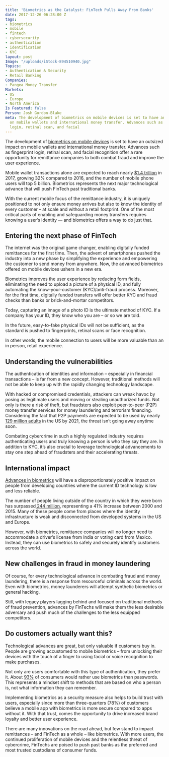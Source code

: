 ```yaml
---
title: 'Biometrics as the Catalyst: FinTech Pulls Away From Banks'
date: 2017-12-26 06:28:00 Z
tags:
- biometrics
- mobile
- fintech
- cybersecurity
- authentication
- identification
- KYC
layout: post
Image: "/uploads/iStock-894510940.jpg"
Topics:
- Authentication & Security
- Retail Banking
Companies:
- Pangea Money Transfer
Markets:
- US
- Europe
- North America
Is Featured: false
Person: Josh Gordon-Blake
meta: The development of biometrics on mobile devices is set to have an outsized impact
  on mobile wallets and international money transfer. Advances such as fingerprint
  login, retinal scan, and facial
---
```


The development of [biometrics on mobile devices](https://letstalkpayments.com/by-2020-the-consumer-market-for-mobile-biometrics-will-exceed-34-6-billion/) is set to have an outsized impact on mobile wallets and international money transfer. Advances such as fingerprint login, retinal scan, and facial recognition offer a rare opportunity for remittance companies to both combat fraud and improve the user experience.

Mobile wallet transactions alone are expected to reach nearly [$1.4 trillion](https://www.juniperresearch.com/press/press-releases/mobile-wallet-spend-to-rise-by-more-than-30-this) in 2017, growing 32% compared to 2016, and the number of mobile phone users will top 5 billion. Biometrics represents the next major technological advance that will push FinTech past traditional banks.

With the current mobile focus of the remittance industry, it is uniquely positioned to not only ensure money arrives but also to know the identity of every customer – at scale and without a retail footprint. One of the most critical parts of enabling and safeguarding money transfers requires knowing a user’s identity — and biometrics offers a way to do just that.

## Entering the next phase of FinTech

The internet was the original game changer, enabling digitally funded remittances for the first time. Then, the advent of smartphones pushed the industry into a new phase by simplifying the experience and empowering the customer to send money from anywhere. Now, the advanced biometrics offered on mobile devices ushers in a new era.

Biometrics improves the user experience by reducing form fields, eliminating the need to upload a picture of a physical ID, and fully automating the know-your-customer (KYC)/anti-fraud process. Moreover, for the first time, digitally funded transfers will offer better KYC and fraud checks than banks or brick-and-mortar competitors.

Today, capturing an image of a photo ID is the ultimate method of KYC. If a company has your ID, they know who you are – or so we are told.

In the future, easy-to-fake physical IDs will not be sufficient, as the standard is pushed to fingerprints, retinal scans or face recognition.

In other words, the mobile connection to users will be more valuable than an in person, retail experience.

## Understanding the vulnerabilities

The authentication of identities and information – especially in financial transactions – is far from a new concept. However, traditional methods will not be able to keep up with the rapidly changing technology landscape.

With hacked or compromised credentials, attackers can wreak havoc by posing as legitimate users and moving or stealing unauthorized funds. Not only is there a risk of theft, but fraudsters also exploit peer-to-peer (P2P) money transfer services for money laundering and terrorism financing. Considering the fact that P2P payments are expected to be used by nearly[ 129 million adults](https://www.javelinstrategy.com/press-release/javelin-predicts-1-2-us-consumers-will-conduct-p2p-2021) in the US by 2021, the threat isn’t going away anytime soon.

Combating cybercrime in such a highly regulated industry requires authenticating users and truly knowing a person is who they say they are. In addition to KYC, it’s also crucial to leverage technological advancements to stay one step ahead of fraudsters and their accelerating threats.

## International impact

[Advances in biometrics](https://letstalkpayments.com/behaviometrics-will-define-the-new-era-of-security/) will have a disproportionately positive impact on people from developing countries where the current ID technology is low and less reliable.

The number of people living outside of the country in which they were born has surpassed[ 244 million](http://www.un.org/en/development/desa/population/migration/data/estimates2/estimates15.shtml), representing a 41% increase between 2000 and 2015. Many of these people come from places where the identity infrastructure is weak and disconnected from developed systems in the US and Europe.

However, with biometrics, remittance companies will no longer need to accommodate a driver’s license from India or voting card from Mexico. Instead, they can use biometrics to safely and securely identify customers across the world.

## New challenges in fraud in money laundering

Of course, for every technological advance in combating fraud and money laundering, there is a response from resourceful criminals across the world. Even with biometrics, money launderers will attempt synthetic biometrics or general hacking.

Still, with legacy players lagging behind and focused on traditional methods of fraud prevention, advances by FinTechs will make them the less desirable adversary and push much of the challenges to the less equipped competitors.

## Do customers actually want this?

Technological advances are great, but only valuable if customers buy in. People are growing accustomed to mobile biometrics – from unlocking their devices with the touch of a finger to using facial or voice recognition to make purchases.

Not only are users comfortable with this type of authentication, they prefer it. About [93%](https://newsroom.mastercard.com/news-briefs/overcoming-mobile-biometric-challenges-mastercard-and-university-of-oxford-collaborate-on-new-research-initiative/) of consumers would rather use biometrics than passwords. This represents a mindset shift to methods that are based on who a person is, not what information they can remember.

Implementing biometrics as a security measure also helps to build trust with users, especially since more than three-quarters (78%) of customers believe a mobile app with biometrics is more secure compared to apps without it. With that trust, comes the opportunity to drive increased brand loyalty and better user experience.

There are many innovations on the road ahead, but few stand to impact remittances – and FinTech as a whole – like biometrics. With more users, the continued proliferation of mobile devices and the relentless threat of cybercrime, FinTechs are poised to push past banks as the preferred and most trusted custodians of consumer funds.
